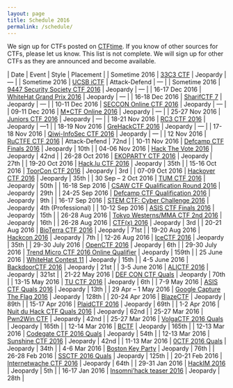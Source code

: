```yaml
---
layout: page
title: Schedule 2016
permalink: /schedule/
---
```


We sign up for CTFs posted on [CTFtime](https://ctftime.org/). If you know of other sources for CTFs, please let us know. This list is not complete. We will sign up for other CTFs as they are announced and become available.

| Date | Event | Style | Placement |
| Sometime 2016 | [33C3 CTF](https://aachen.ccc.de/)<a></a> | Jeopardy | — |
| Sometime 2016 | [UCSB iCTF](https://ctftime.org/ctf/5/)<a></a> | Attack-Defend | — |
| Sometime 2016 | [9447 Security Society CTF 2016](https://9447.plumbing/home) | Jeopardy | — |
| 16-17 Dec 2016 | [WhiteHat Grand Prix 2016](http://whitehatvn.com/forum/whitehat-grand-prix-2016/95632-announcement) | Jeopardy | — |
| 16-18 Dec 2016 | [SharifCTF 7](http://ctf.sharif.edu/) | Jeopardy | — |
| 10-11 Dec 2016 | [SECCON Online CTF 2016]( http://2016.seccon.jp/news/#124) | Jeopardy | — |
| 09-11 Dec 2016 | [M*CTF Online 2016](http://mctf.ru/) | Jeopardy | — |
| 25-27 Nov 2016 | [Juniors CTF 2016](https://juniors.ctf.org.ru/) | Jeopardy | — |
| 18-21 Nov 2016 | [RC3 CTF 2016](https://ctf.rc3.club) | Jeopardy | —1 |
| 18-19 Nov 2016 | [GreHackCTF 2016](http://www.grehack.fr/) | Jeopardy | — |
| 17-18 Nov 2016 | [Qiwi-InfoSec CTF 2016](http://www.qiwictf.ru/) | Jeopardy | — |
| 12 Nov 2016 | [RuCTFE CTF 2016](https://ructfe.org) | Attack-Defend | 72nd |
| 10-11 Nov 2016 | [Defcamp CTF Finals 2016](http://dctf.def.camp/) | Jeopardy | 10th |
| 04-06 Nov 2016 | [Hack The Vote 2016](https://ctftime.org/event/345) | Jeopardy | 42nd |
| 26-28 Oct 2016 | [EKOPARTY CTF 2016](https://ctftime.org/event/342) | Jeopardy | 27th |
| 19-20 Oct 2016 | [Hack.lu CTF 2016](https://ctftime.org/event/380) | Jeopardy | 35th |
| 15-16 Oct 2016 | [ToorCon CTF 2016](https://scoreboard.ctf.land/) | Jeopardy | 3rd |
| 07-09 Oct 2016 | [Hackover CTF 2016](https://ctftime.org/event/339) | Jeopardy | 35th |
| 30 Sep – 2 Oct 2016 | [TUM CTF 2016](http://ctf.hxp.io/) | Jeopardy | 50th |
| 16-18 Sep 2016 | [CSAW CTF Qualification Round 2016](https://ctftime.org/event/347) | Jeopardy | 29th |
| 24-25 Sep 2016 | [Defcamp CTF Qualification 2016](http://dctf.def.camp/) | Jeopardy | 9th |
| 16-17 Sep 2016 | [STEM CTF: Cyber Challenge 2016](http://ctf.mitrecyberacademy.org/) | Jeopardy | 4th (Professional) |
| 10-12 Sep 2016 | [ASIS CTF Finals 2016](http://asis-ctf.ir/) | Jeopardy | 15th |
| 26-28 Aug 2016 | [Tokyo Westerns/MMA CTF 2nd 2016](https://ctftime.org/event/336) | Jeopardy | 16th |
| 26-28 Aug 2016 | [CTF(x) 2016](https://ctftime.org/event/348) | Jeopardy | 3rd |
| 20-21 Aug 2016 | [BioTerra CTF 2016](https://ctftime.org/event/350) | Jeopardy | 71st |
| 19-20 Aug 2016 | [Hackcon 2016](https://ctftime.org/event/341) | Jeopardy | 7th |
| 12-26 Aug 2016 | [IceCTF 2016](https://icec.tf/) | Jeopardy | 35th |
| 29-30 July 2016 | [OpenCTF 2016](https://ctftime.org/event/343) | Jeopardy | 6th |
| 29-30 July 2016 | [Trend Micro CTF 2016 Online Qualifier](https://ctftime.org/event/340) | Jeopardy | 159th |
| 25 June 2016 | [WhiteHat Contest 11](https://wargame.whitehat.vn/) | Jeopardy | 15th |
| 4-5 June 2016 | [BackdoorCTF 2016](https://backdoor.sdslabs.co/competitions/backdoorctf16/dashboard) | Jeopardy | 21st |
| 3-5 June 2016 | [ALICTF 2016](http://alictf.com/) | Jeopardy | 321st |
| 21-22 May 2016 | [DEF CON CTF Quals](https://2016.legitbs.net/dashboard) | Jeopardy | 70th |
| 13-15 May 2016 | [TU CTF 2016](http://ctf.asciioverflow.com/) | Jeopardy | 6th |
| 7-9 May 2016 | [ASIS CTF Quals 2016](http://asis-ctf.ir/) | Jeopardy | 13th |
| 29 Apr – 1 May 2016 | [Google Capture The Flag 2016](https://g.co/ctf) | Jeopardy | 128th |
| 20-24 Apr 2016 | [BlazeCTF](http://420blaze.in/) | Jeopardy | 89th |
| 15-17 Apr 2016 | [PlaidCTF 2016](http://plaidctf.com/) | Jeopardy | 69th |
| 1-2 Apr 2016 | [Nuit du Hack CTF Quals 2016](https://www.nuitduhack.com/) | Jeopardy | 62nd |
| 25-27 Mar 2016 | [Pwn2Win CTF](https://www.pwn2win.party/?lang=en) | Jeopardy | 42nd |
| 25-27 Mar 2016 | [VolgaCTF 2016 Quals](https://2016.volgactf.ru/n) | Jeopardy | 165th |
| 12-14 Mar 2016 | [BCTF](http://bctf.cn) | Jeopardy | 165th |
| 12-13 Mar 2016 | [Codegate CTF 2016 Quals](http://codegate.bpsec.co.kr/) | Jeopardy | 54th |
| 12-13 Mar 2016 | [Sunshine CTF 2016](http://ctf.bsidesorlando.org/) | Jeopardy | 42nd |
| 11-13 Mar 2016 | [0CTF 2016 Quals](https://ctf.0ops.net/) | Jeopardy | 34th |
| 4-6 Mar 2016 | [Boston Key Party](http://bostonkeyparty.net) | Jeopardy | 76th |
| 26-28 Feb 2016 | [SSCTF 2016 Quals](http://lab.seclover.com/) | Jeopardy | 125th |
| 20-21 Feb 2016 | [Internetwache CTF 2016](https://ctf.internetwache.org/) | Jeopardy | 64th |
| 29-31 Jan 2016 | [HackIM 2016](http://ctf.nullcon.net/) | Jeopardy | 5th |
| 16-17 Jan 2016 | [Insomni’hack teaser 2016](http://teaser.insomnihack.ch) | Jeopardy | 28th |

